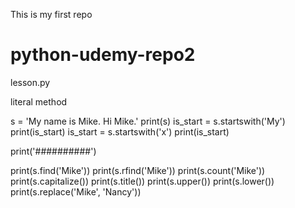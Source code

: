 This is my first repo
# python-udemy-repo2

 lesson.py 

literal method

s = 'My name is Mike. Hi Mike.'
print(s)
is_start = s.startswith('My')
print(is_start)
is_start = s.startswith('x')
print(is_start)

print('##########')

print(s.find('Mike'))
print(s.rfind('Mike'))
print(s.count('Mike'))
print(s.capitalize())
print(s.title())
print(s.upper())
print(s.lower())
print(s.replace('Mike', 'Nancy'))
